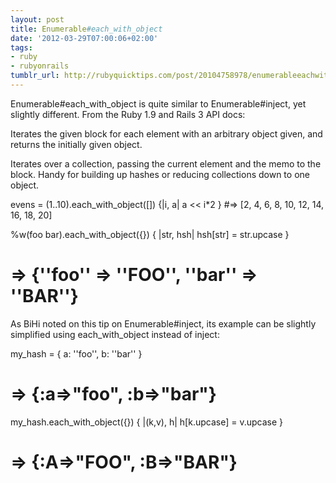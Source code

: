 ```yaml
---
layout: post
title: Enumerable#each_with_object
date: '2012-03-29T07:00:06+02:00'
tags:
- ruby
- rubyonrails
tumblr_url: http://rubyquicktips.com/post/20104758978/enumerableeachwithobject
---
```

Enumerable#each_with_object is quite similar to Enumerable#inject, yet slightly different. From the Ruby 1.9 and Rails 3 API docs:


  Iterates the given block for each element with an arbitrary object given, and returns the initially given object.
  
  Iterates over a collection, passing the current element and the memo to the block. Handy for building up hashes or reducing collections down to one object.



  evens = (1..10).each_with_object([]) {|i, a| a << i*2 }
#=> [2, 4, 6, 8, 10, 12, 14, 16, 18, 20]

%w(foo bar).each_with_object({}) { |str, hsh| hsh[str] = str.upcase }
# => {''foo'' => ''FOO'', ''bar'' => ''BAR''}


As BiHi noted on this tip on Enumerable#inject, its example can be slightly simplified using each_with_object instead of inject:


  my_hash = { a: ''foo'', b: ''bar'' }
# => {:a=>"foo", :b=>"bar"}

my_hash.each_with_object({}) { |(k,v), h| h[k.upcase] = v.upcase }
# => {:A=>"FOO", :B=>"BAR"}
